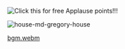



![Click this for free Applause points!!!](https://github.com/user-attachments/assets/124c3ac6-9daf-4735-94c0-570f11f01b09)



![house-md-gregory-house](https://github.com/user-attachments/assets/0c5426b0-e275-427a-9b61-828c60efab1f)

[bgm.webm](https://github.com/user-attachments/assets/ea6cc05e-c93c-44fd-a806-2e312fd9df42)
